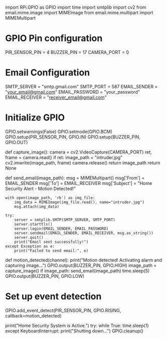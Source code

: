 import RPi.GPIO as GPIO
import time
import smtplib
import cv2
from email.mime.image import MIMEImage
from email.mime.multipart import MIMEMultipart

# GPIO Pin configuration
PIR_SENSOR_PIN = 4
BUZZER_PIN = 17
CAMERA_PORT = 0

# Email Configuration
SMTP_SERVER = "smtp.gmail.com"
SMTP_PORT = 587
EMAIL_SENDER = "your_email@gmail.com"
EMAIL_PASSWORD = "your_password"
EMAIL_RECEIVER = "receiver_email@gmail.com"

# Initialize GPIO
GPIO.setwarnings(False)
GPIO.setmode(GPIO.BCM)
GPIO.setup(PIR_SENSOR_PIN, GPIO.IN)
GPIO.setup(BUZZER_PIN, GPIO.OUT)

def capture_image():
    camera = cv2.VideoCapture(CAMERA_PORT)
    ret, frame = camera.read()
    if ret:
        image_path = "intruder.jpg"
        cv2.imwrite(image_path, frame)
        camera.release()
        return image_path
    return None

def send_email(image_path):
    msg = MIMEMultipart()
    msg['From'] = EMAIL_SENDER
    msg['To'] = EMAIL_RECEIVER
    msg['Subject'] = "Home Security Alert - Motion Detected!"
    
    with open(image_path, 'rb') as img_file:
        img_data = MIMEImage(img_file.read(), name="intruder.jpg")
        msg.attach(img_data)
    
    try:
        server = smtplib.SMTP(SMTP_SERVER, SMTP_PORT)
        server.starttls()
        server.login(EMAIL_SENDER, EMAIL_PASSWORD)
        server.sendmail(EMAIL_SENDER, EMAIL_RECEIVER, msg.as_string())
        server.quit()
        print("Email sent successfully!")
    except Exception as e:
        print("Failed to send email:", e)

def motion_detected(channel):
    print("Motion detected! Activating alarm and capturing image...")
    GPIO.output(BUZZER_PIN, GPIO.HIGH)
    image_path = capture_image()
    if image_path:
        send_email(image_path)
    time.sleep(5)
    GPIO.output(BUZZER_PIN, GPIO.LOW)

# Set up event detection
GPIO.add_event_detect(PIR_SENSOR_PIN, GPIO.RISING, callback=motion_detected)

print("Home Security System is Active.")
try:
    while True:
        time.sleep(1)
except KeyboardInterrupt:
    print("Shutting down...")
    GPIO.cleanup()


